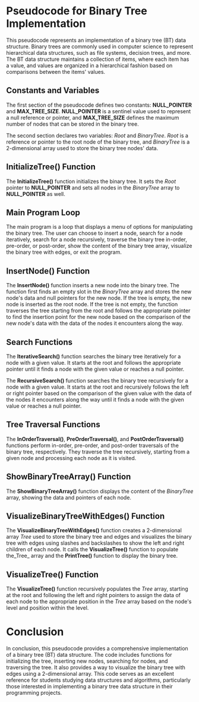 # Pseudocode for Binary Tree Implementation

This pseudocode represents an implementation of a binary tree (BT) data structure. Binary trees are commonly used in computer science to represent hierarchical data structures, such as file systems, decision trees, and more. The BT data structure maintains a collection of items, where each item has a value, and values are organized in a hierarchical fashion based on comparisons between the items' values.

## Constants and Variables

The first section of the pseudocode defines two constants: **NULL_POINTER** and **MAX_TREE_SIZE**. **NULL_POINTER** is a sentinel value used to represent a null reference or pointer, and **MAX_TREE_SIZE** defines the maximum number of nodes that can be stored in the binary tree.

The second section declares two variables: _Root_ and _BinaryTree_. _Root_ is a reference or pointer to the root node of the binary tree, and _BinaryTree_ is a 2-dimensional array used to store the binary tree nodes' data.

## InitializeTree() Function

The **InitializeTree()** function initializes the binary tree. It sets the _Root_ pointer to **NULL_POINTER** and sets all nodes in the _BinaryTree_ array to **NULL_POINTER** as well.

## Main Program Loop

The main program is a loop that displays a menu of options for manipulating the binary tree. The user can choose to insert a node, search for a node iteratively, search for a node recursively, traverse the binary tree in-order, pre-order, or post-order, show the content of the binary tree array, visualize the binary tree with edges, or exit the program.

## InsertNode() Function

The **InsertNode()** function inserts a new node into the binary tree. The function first finds an empty slot in the _BinaryTree_ array and stores the new node's data and null pointers for the new node. If the tree is empty, the new node is inserted as the root node. If the tree is not empty, the function traverses the tree starting from the root and follows the appropriate pointer to find the insertion point for the new node based on the comparison of the new node's data with the data of the nodes it encounters along the way.

## Search Functions

The **IterativeSearch()** function searches the binary tree iteratively for a node with a given value. It starts at the root and follows the appropriate pointer until it finds a node with the given value or reaches a null pointer.

The **RecursiveSearch()** function searches the binary tree recursively for a node with a given value. It starts at the root and recursively follows the left or right pointer based on the comparison of the given value with the data of the nodes it encounters along the way until it finds a node with the given value or reaches a null pointer.

## Tree Traversal Functions

The **InOrderTraversal()**, **PreOrderTraversal()**, and **PostOrderTraversal()** functions perform in-order, pre-order, and post-order traversals of the binary tree, respectively. They traverse the tree recursively, starting from a given node and processing each node as it is visited.

## ShowBinaryTreeArray() Function

The **ShowBinaryTreeArray()** function displays the content of the _BinaryTree_ array, showing the data and pointers of each node.

## VisualizeBinaryTreeWithEdges() Function

The **VisualizeBinaryTreeWithEdges()** function creates a 2-dimensional array _Tree_ used to store the binary tree and edges and visualizes the binary tree with edges using slashes and backslashes to show the left and right children of each node. It calls the **VisualizeTree()** function to populate the_Tree_ array and the **PrintTree()** function to display the binary tree.

## VisualizeTree() Function

The **VisualizeTree()** function recursively populates the _Tree_ array, starting at the root and following the left and right pointers to assign the data of each node to the appropriate position in the _Tree_ array based on the node's level and position within the level.

# Conclusion

In conclusion, this pseudocode provides a comprehensive implementation of a binary tree (BT) data structure. The code includes functions for initializing the tree, inserting new nodes, searching for nodes, and traversing the tree. It also provides a way to visualize the binary tree with edges using a 2-dimensional array. This code serves as an excellent reference for students studying data structures and algorithms, particularly those interested in implementing a binary tree data structure in their programming projects.
